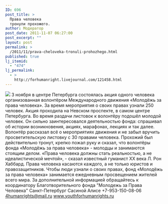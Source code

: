 ```yaml
---
ID: 696
post_title: >
  Права человека
  тронули прохожего.
author: Модератор
post_date: 2011-11-07 06:27:00
post_excerpt: ""
layout: post
permalink: >
  /2011/11/prava-cheloveka-tronuli-prohozhego.html
published: true
lj_itemid:
  - "474"
lj_permalink:
  - >
    http://forhumanright.livejournal.com/121458.html
---
```

<img src="http://cs5338.vk.com/u132145096/132409092/x_5b26039f.jpg" /> 3 ноября в центре Петербурга состоялась акция одного человека организованная волонтёром Международного движения «Молодёжь за права человека». За время мероприятия о своих правах узнали 250 человек.
Акция проходила на Невском проспекте, в самом центре Петербурга. Во время раздачи листовок к волонтёру подошёл молодой человек. Он сильно заинтересовался деятельностью фонда: спрашивал об истории возникновения, акциях, марафонах, лекциях и так далее. Волонтёр рассказал всё о мероприятиях движения и не забыл вручить просветительскую листовку с 30 правами человека. Прохожий был действительно тронут, крепко пожал руку и сказал, что волонтёры фонда «Молодёжь за права человека» - молодцы и занимаются стоящим делом.
«Права человека должны стать реальностью, а не идеалистической мечтой», - сказал известный гуманист ХХ века Л. Рон Хаббард. Права человека касаются каждого, а не только юристов и правозащитников. Чтобы люди узнали о своих правах, фонд «Молодёжь за права человека» занимается ежедневным просвещением жителей всего мира.
За дополнительной информацией обращайтесь к координатору
Благотворительного фонда
"Молодежь за Права Человека" Санкт-Петербург 
Сасиной Алисе 
+7-953-150-08-06 
4humanrights@mail.ru
www.youthforhumanrights.ru